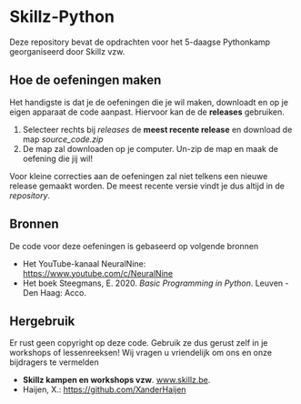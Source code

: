 # Skillz-Python

Deze repository bevat de opdrachten voor het 5-daagse Pythonkamp georganiseerd door Skillz vzw.

## Hoe de oefeningen maken

Het handigste is dat je de oefeningen die je wil maken, downloadt en op je eigen apparaat de code aanpast. Hiervoor kan de de **releases** gebruiken.

1. Selecteer rechts bij *releases* de **meest recente release** en download de map *source_code.zip*
2. De map zal downloaden op je computer. Un-zip de map en maak de oefening die jij wil!

Voor kleine correcties aan de oefeningen zal niet telkens een nieuwe release gemaakt worden. De meest recente versie vindt je dus altijd in de *repository*.

## Bronnen

De code voor deze oefeningen is gebaseerd op volgende bronnen

- Het YouTube-kanaal NeuralNine: https://www.youtube.com/c/NeuralNine
- Het boek Steegmans, E. 2020. *Basic Programming in Python*. Leuven - Den Haag: Acco.

## Hergebruik

Er rust geen copyright op deze code. Gebruik ze dus gerust zelf in je workshops of lessenreeksen! Wij vragen u vriendelijk om ons en onze bijdragers te vermelden

- **Skillz kampen en workshops vzw**. www.skillz.be.
- Haijen, X.: https://github.com/XanderHaijen
